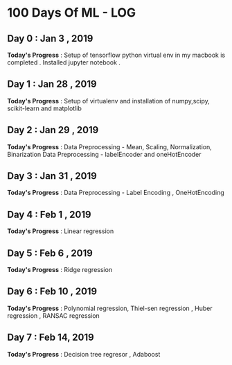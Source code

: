 # 100 Days Of ML - LOG

## Day 0 : Jan 3 , 2019
 
**Today's Progress** : Setup of tensorflow python virtual env in my macbook is completed . Installed jupyter notebook .


## Day 1 : Jan 28 , 2019
 
**Today's Progress** : Setup of virtualenv and installation of numpy,scipy, scikit-learn and matplotlib


## Day 2 : Jan 29 , 2019
 
**Today's Progress** : 
Data Preprocessing - Mean, Scaling, Normalization, Binarization
Data Preprocessing - labelEncoder and oneHotEncoder


## Day 3 : Jan 31 , 2019
 
**Today's Progress** : 
Data Preprocessing - Label Encoding , OneHotEncoding


## Day 4 : Feb 1 , 2019
 
**Today's Progress** : 
Linear regression


## Day 5 : Feb 6 , 2019
 
**Today's Progress** : 
Ridge regression


## Day 6 : Feb 10 , 2019
 
**Today's Progress** : 
Polynomial regression, Thiel-sen regression , Huber regression , RANSAC regression



## Day 7 : Feb 14, 2019
**Today's Progress** : 
Decision tree regresor , Adaboost

